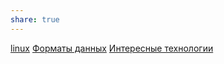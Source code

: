 ```yaml
---
share: true
---
```


[linux](linux.md)
[Форматы данных](Форматы%20данных.md)
[Интересные технологии](Интересные%20технологии.md)